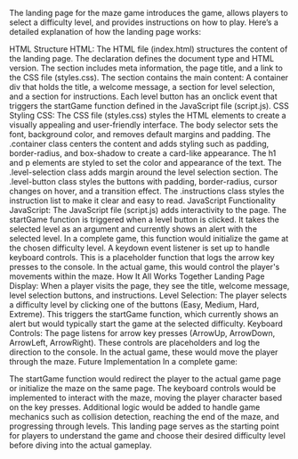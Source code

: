 The landing page for the maze game introduces the game, allows players to select a difficulty level, and provides instructions on how to play. Here’s a detailed explanation of how the landing page works:

HTML Structure
HTML: The HTML file (index.html) structures the content of the landing page.
The <!DOCTYPE html> declaration defines the document type and HTML version.
The <head> section includes meta information, the page title, and a link to the CSS file (styles.css).
The <body> section contains the main content:
A container div that holds the title, a welcome message, a section for level selection, and a section for instructions.
Each level button has an onclick event that triggers the startGame function defined in the JavaScript file (script.js).
CSS Styling
CSS: The CSS file (styles.css) styles the HTML elements to create a visually appealing and user-friendly interface.
The body selector sets the font, background color, and removes default margins and padding.
The .container class centers the content and adds styling such as padding, border-radius, and box-shadow to create a card-like appearance.
The h1 and p elements are styled to set the color and appearance of the text.
The .level-selection class adds margin around the level selection section.
The .level-button class styles the buttons with padding, border-radius, cursor changes on hover, and a transition effect.
The .instructions class styles the instruction list to make it clear and easy to read.
JavaScript Functionality
JavaScript: The JavaScript file (script.js) adds interactivity to the page.
The startGame function is triggered when a level button is clicked. It takes the selected level as an argument and currently shows an alert with the selected level. In a complete game, this function would initialize the game at the chosen difficulty level.
A keydown event listener is set up to handle keyboard controls. This is a placeholder function that logs the arrow key presses to the console. In the actual game, this would control the player's movements within the maze.
How It All Works Together
Landing Page Display: When a player visits the page, they see the title, welcome message, level selection buttons, and instructions.
Level Selection: The player selects a difficulty level by clicking one of the buttons (Easy, Medium, Hard, Extreme). This triggers the startGame function, which currently shows an alert but would typically start the game at the selected difficulty.
Keyboard Controls: The page listens for arrow key presses (ArrowUp, ArrowDown, ArrowLeft, ArrowRight). These controls are placeholders and log the direction to the console. In the actual game, these would move the player through the maze.
Future Implementation
In a complete game:

The startGame function would redirect the player to the actual game page or initialize the maze on the same page.
The keyboard controls would be implemented to interact with the maze, moving the player character based on the key presses.
Additional logic would be added to handle game mechanics such as collision detection, reaching the end of the maze, and progressing through levels.
This landing page serves as the starting point for players to understand the game and choose their desired difficulty level before diving into the actual gameplay.
